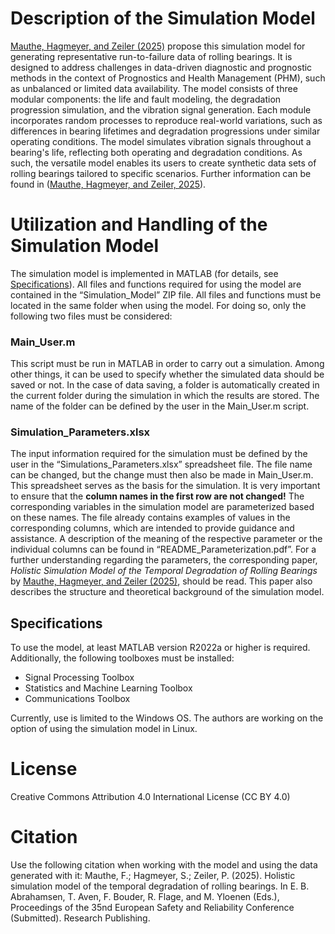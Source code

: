 # Description of the Simulation Model
[Mauthe, Hagmeyer, and Zeiler (2025)](#Citation) propose this simulation model for generating representative run-to-failure data of rolling bearings. It is designed to address challenges in data-driven diagnostic and prognostic methods in the context of Prognostics and Health Management (PHM), such as unbalanced or limited data availability. The model consists of three modular components: the life and fault modeling, the degradation progression simulation, and the vibration signal generation. Each module incorporates random processes to reproduce real-world variations, such as differences in bearing lifetimes and degradation progressions under similar operating conditions. The model simulates vibration signals throughout a bearing's life, reflecting both operating and degradation conditions. As such, the versatile model enables its users to create synthetic data sets of rolling bearings tailored to specific scenarios. Further information can be found in ([Mauthe, Hagmeyer, and Zeiler, 2025](#Citation)).

# Utilization and Handling of the Simulation Model
The simulation model is implemented in MATLAB (for details, see [Specifications](#Specifications)). All files and functions required for using the model are contained in the “Simulation_Model” ZIP file. All files and functions must be located in the same folder when using the model. For doing so, only the following two files must be considered:
### Main_User.m
This script must be run in MATLAB in order to carry out a simulation. Among other things, it can be used to specify whether the simulated data should be saved or not. In the case of data saving, a folder is automatically created in the current folder during the simulation in which the results are stored. The name of the folder can be defined by the user in the Main_User.m script.
### Simulation_Parameters.xlsx
The input information required for the simulation must be defined by the user in the “Simulations_Parameters.xlsx” spreadsheet file. The file name can be changed, but the change must then also be made in Main_User.m. This spreadsheet serves as the basis for the simulation. It is very important to ensure that the **column names in the first row are not changed!** The corresponding variables in the simulation model are parameterized based on these names. The file already contains examples of values in the corresponding columns, which are intended to provide guidance and assistance. A description of the meaning of the respective parameter or the individual columns can be found in “README_Parameterization.pdf”. For a further understanding regarding the parameters, the corresponding paper, _Holistic Simulation Model of the Temporal Degradation of Rolling Bearings_ by [Mauthe, Hagmeyer, and Zeiler (2025)](#Citation), should be read. This paper also describes the structure and theoretical background of the simulation model.

## Specifications
To use the model, at least MATLAB version R2022a or higher is required. Additionally, the following toolboxes must be installed:
+ Signal Processing Toolbox
+ Statistics and Machine Learning Toolbox
+ Communications Toolbox

Currently, use is limited to the Windows OS. The authors are working on the option of using the simulation model in Linux.

# License
Creative Commons Attribution 4.0 International License (CC BY 4.0)

# Citation
Use the following citation when working with the model and using the data generated with it: Mauthe, F.; Hagmeyer, S.; Zeiler, P. (2025). Holistic simulation model of the temporal degradation of rolling bearings. In E. B. Abrahamsen, T. Aven, F. Bouder, R. Flage, and M. Yloenen (Eds.), Proceedings of the 35nd European Safety and Reliability Conference (Submitted). Research Publishing.
